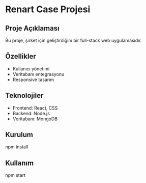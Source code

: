 # Renart Case Projesi

## Proje Açıklaması
Bu proje, şirket için geliştirdiğim bir full-stack web uygulamasıdır.

## Özellikler
- Kullanıcı yönetimi
- Veritabanı entegrasyonu
- Responsive tasarım

## Teknolojiler
- Frontend: React, CSS
- Backend: Node.js
- Veritabanı: MongoDB

## Kurulum
npm install

## Kullanım
npm start
